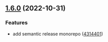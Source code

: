## [1.6.0](https://github.com/matheuswanted/test-monorepo-yarn/compare/1.5.0...1.6.0) (2022-10-31)


### Features

* add semantic release monorepo ([4314401](https://github.com/matheuswanted/test-monorepo-yarn/commit/4314401bce01d6223964dc145a19842026a14ff6))
